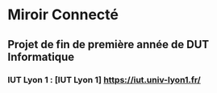 # Miroir Connecté
## Projet de fin de première année de DUT Informatique
### IUT Lyon 1 : [IUT Lyon 1] https://iut.univ-lyon1.fr/
